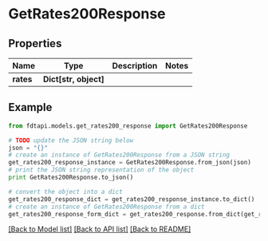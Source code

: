 # GetRates200Response


## Properties
Name | Type | Description | Notes
------------ | ------------- | ------------- | -------------
**rates** | **Dict[str, object]** |  | 

## Example

```python
from fdtapi.models.get_rates200_response import GetRates200Response

# TODO update the JSON string below
json = "{}"
# create an instance of GetRates200Response from a JSON string
get_rates200_response_instance = GetRates200Response.from_json(json)
# print the JSON string representation of the object
print GetRates200Response.to_json()

# convert the object into a dict
get_rates200_response_dict = get_rates200_response_instance.to_dict()
# create an instance of GetRates200Response from a dict
get_rates200_response_form_dict = get_rates200_response.from_dict(get_rates200_response_dict)
```
[[Back to Model list]](../README.md#documentation-for-models) [[Back to API list]](../README.md#documentation-for-api-endpoints) [[Back to README]](../README.md)


